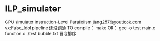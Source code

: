 # ILP_simulater
CPU simulater Instruction-Level Parallelism
jiang2579@outlook.com
vx:False_Idol
pipeline 还没跑通
TO compile：
make
OR：
gcc -o test main.c function.c
./test bubble.txt 冒泡排序
